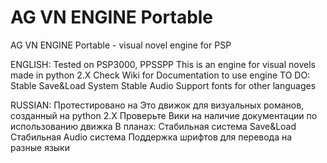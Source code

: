 # AG VN ENGINE Portable
AG VN ENGINE Portable - visual novel engine for PSP


ENGLISH:
Tested on PSP3000, PPSSPP
This is an engine for visual novels made in python 2.X
Check Wiki for Documentation to use engine 
TO DO:
Stable Save&Load System
Stable Audio
Support fonts for other languages 


RUSSIAN:
Протестировано на
Это движок для визуальных романов, созданный на python 2.X
Проверьте Вики на наличие документации по использованию движка
В планах:
Стабильная система Save&Load
Стабильная Audio система
Поддержка  шрифтов для перевода на разные языки
